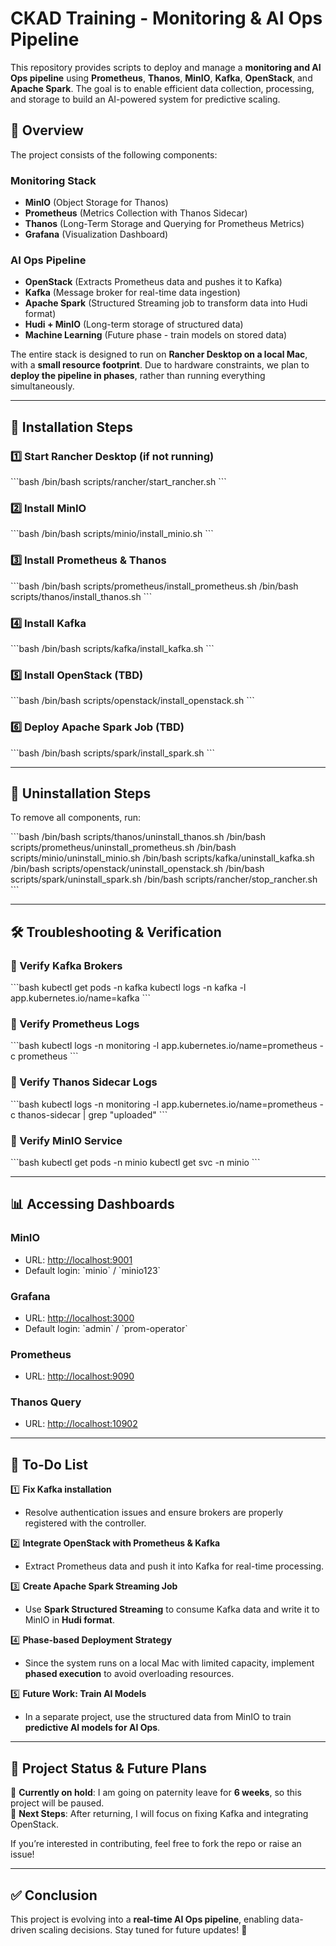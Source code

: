 # CKAD Training - Monitoring & AI Ops Pipeline

This repository provides scripts to deploy and manage a **monitoring and AI Ops pipeline** using **Prometheus**, **Thanos**, **MinIO**, **Kafka**, **OpenStack**, and **Apache Spark**. The goal is to enable efficient data collection, processing, and storage to build an AI-powered system for predictive scaling.

## 💜 Overview
The project consists of the following components:

### **Monitoring Stack**
- **MinIO** (Object Storage for Thanos)
- **Prometheus** (Metrics Collection with Thanos Sidecar)
- **Thanos** (Long-Term Storage and Querying for Prometheus Metrics)
- **Grafana** (Visualization Dashboard)

### **AI Ops Pipeline**
- **OpenStack** (Extracts Prometheus data and pushes it to Kafka)
- **Kafka** (Message broker for real-time data ingestion)
- **Apache Spark** (Structured Streaming job to transform data into Hudi format)
- **Hudi + MinIO** (Long-term storage of structured data)
- **Machine Learning** (Future phase - train models on stored data)

The entire stack is designed to run on **Rancher Desktop on a local Mac**, with a **small resource footprint**. Due to hardware constraints, we plan to **deploy the pipeline in phases**, rather than running everything simultaneously.

---

## 🚀 Installation Steps

### 1️⃣ Start Rancher Desktop (if not running)
\`\`\`bash
/bin/bash scripts/rancher/start_rancher.sh
\`\`\`

### 2️⃣ Install MinIO
\`\`\`bash
/bin/bash scripts/minio/install_minio.sh
\`\`\`

### 3️⃣ Install Prometheus & Thanos
\`\`\`bash
/bin/bash scripts/prometheus/install_prometheus.sh
/bin/bash scripts/thanos/install_thanos.sh
\`\`\`

### 4️⃣ Install Kafka
\`\`\`bash
/bin/bash scripts/kafka/install_kafka.sh
\`\`\`

### 5️⃣ Install OpenStack (TBD)
\`\`\`bash
/bin/bash scripts/openstack/install_openstack.sh
\`\`\`

### 6️⃣ Deploy Apache Spark Job (TBD)
\`\`\`bash
/bin/bash scripts/spark/install_spark.sh
\`\`\`

---

## 🛑 Uninstallation Steps

To remove all components, run:

\`\`\`bash
/bin/bash scripts/thanos/uninstall_thanos.sh
/bin/bash scripts/prometheus/uninstall_prometheus.sh
/bin/bash scripts/minio/uninstall_minio.sh
/bin/bash scripts/kafka/uninstall_kafka.sh
/bin/bash scripts/openstack/uninstall_openstack.sh
/bin/bash scripts/spark/uninstall_spark.sh
/bin/bash scripts/rancher/stop_rancher.sh
\`\`\`

---

## 🛠️ Troubleshooting & Verification

### 🔎 Verify Kafka Brokers
\`\`\`bash
kubectl get pods -n kafka
kubectl logs -n kafka -l app.kubernetes.io/name=kafka
\`\`\`

### 🔎 Verify Prometheus Logs
\`\`\`bash
kubectl logs -n monitoring -l app.kubernetes.io/name=prometheus -c prometheus
\`\`\`

### 🔎 Verify Thanos Sidecar Logs
\`\`\`bash
kubectl logs -n monitoring -l app.kubernetes.io/name=prometheus -c thanos-sidecar | grep "uploaded"
\`\`\`

### 🔎 Verify MinIO Service
\`\`\`bash
kubectl get pods -n minio
kubectl get svc -n minio
\`\`\`

---

## 📊 Accessing Dashboards

### **MinIO**
- URL: [http://localhost:9001](http://localhost:9001)
- Default login: \`minio\` / \`minio123\`

### **Grafana**
- URL: [http://localhost:3000](http://localhost:3000)
- Default login: \`admin\` / \`prom-operator\`

### **Prometheus**
- URL: [http://localhost:9090](http://localhost:9090)

### **Thanos Query**
- URL: [http://localhost:10902](http://localhost:10902)

---

## 📌 To-Do List

1️⃣ **Fix Kafka installation**
- Resolve authentication issues and ensure brokers are properly registered with the controller.

2️⃣ **Integrate OpenStack with Prometheus & Kafka**
- Extract Prometheus data and push it into Kafka for real-time processing.

3️⃣ **Create Apache Spark Streaming Job**
- Use **Spark Structured Streaming** to consume Kafka data and write it to MinIO in **Hudi format**.

4️⃣ **Phase-based Deployment Strategy**
- Since the system runs on a local Mac with limited capacity, implement **phased execution** to avoid overloading resources.

5️⃣ **Future Work: Train AI Models**
- In a separate project, use the structured data from MinIO to train **predictive AI models for AI Ops**.

---

## 🔄 Project Status & Future Plans

🚨 **Currently on hold**: I am going on paternity leave for **6 weeks**, so this project will be paused.  
📌 **Next Steps**: After returning, I will focus on fixing Kafka and integrating OpenStack.

If you’re interested in contributing, feel free to fork the repo or raise an issue!

---

## ✅ Conclusion
This project is evolving into a **real-time AI Ops pipeline**, enabling data-driven scaling decisions. Stay tuned for future updates! 🚀